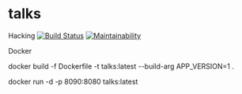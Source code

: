# talks
Hacking
[![Build Status](https://travis-ci.org/arturopst/talks.svg?branch=master)](https://travis-ci.org/arturopst/talks)
[![Maintainability](https://api.codeclimate.com/v1/badges/e38db4c2d90bd74458e2/maintainability)](https://codeclimate.com/github/arturopst/talks/maintainability)

Docker

docker build -f Dockerfile -t talks:latest --build-arg APP_VERSION=1 .

docker run -d -p 8090:8080 talks:latest
